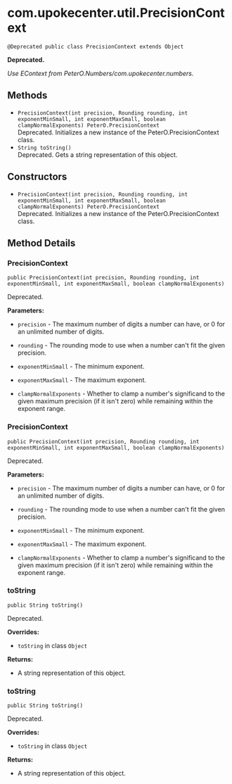 # com.upokecenter.util.PrecisionContext

    @Deprecated public class PrecisionContext extends Object

<strong>Deprecated.</strong>&nbsp;
<div class='block'><i>Use EContext from PeterO.Numbers/com.upokecenter.numbers.</i></div>

## Methods

* `PrecisionContext(int precision,
                Rounding rounding,
                int exponentMinSmall,
                int exponentMaxSmall,
                boolean clampNormalExponents) PeterO.PrecisionContext`<br>
 Deprecated.  Initializes a new instance of the PeterO.PrecisionContext class.
* `String toString()`<br>
 Deprecated.  Gets a string representation of this object.

## Constructors

* `PrecisionContext(int precision,
                Rounding rounding,
                int exponentMinSmall,
                int exponentMaxSmall,
                boolean clampNormalExponents) PeterO.PrecisionContext`<br>
 Deprecated.  Initializes a new instance of the PeterO.PrecisionContext class.

## Method Details

### PrecisionContext
    public PrecisionContext(int precision, Rounding rounding, int exponentMinSmall, int exponentMaxSmall, boolean clampNormalExponents)
Deprecated.&nbsp;

**Parameters:**

* <code>precision</code> - The maximum number of digits a number can have, or 0 for an
 unlimited number of digits.

* <code>rounding</code> - The rounding mode to use when a number can't fit the given
 precision.

* <code>exponentMinSmall</code> - The minimum exponent.

* <code>exponentMaxSmall</code> - The maximum exponent.

* <code>clampNormalExponents</code> - Whether to clamp a number's significand to the
 given maximum precision (if it isn't zero) while remaining within the
 exponent range.

### PrecisionContext
    public PrecisionContext(int precision, Rounding rounding, int exponentMinSmall, int exponentMaxSmall, boolean clampNormalExponents)
Deprecated.&nbsp;

**Parameters:**

* <code>precision</code> - The maximum number of digits a number can have, or 0 for an
 unlimited number of digits.

* <code>rounding</code> - The rounding mode to use when a number can't fit the given
 precision.

* <code>exponentMinSmall</code> - The minimum exponent.

* <code>exponentMaxSmall</code> - The maximum exponent.

* <code>clampNormalExponents</code> - Whether to clamp a number's significand to the
 given maximum precision (if it isn't zero) while remaining within the
 exponent range.

### toString
    public String toString()
Deprecated.&nbsp;

**Overrides:**

* <code>toString</code>&nbsp;in class&nbsp;<code>Object</code>

**Returns:**

* A string representation of this object.

### toString
    public String toString()
Deprecated.&nbsp;

**Overrides:**

* <code>toString</code>&nbsp;in class&nbsp;<code>Object</code>

**Returns:**

* A string representation of this object.
